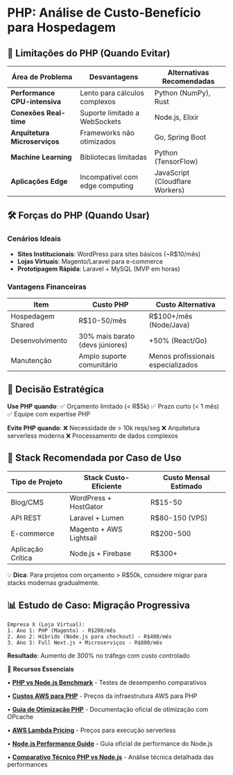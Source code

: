 # PHP: Análise de Custo-Benefício para Hospedagem

## 🚫 Limitações do PHP (Quando Evitar)

| Área de Problema              | Desvantagens                    | Alternativas Recomendadas       |
| ----------------------------- | ------------------------------- | ------------------------------- |
| **Performance CPU-intensiva** | Lento para cálculos complexos   | Python (NumPy), Rust            |
| **Conexões Real-time**        | Suporte limitado a WebSockets   | Node.js, Elixir                 |
| **Arquitetura Microserviços** | Frameworks não otimizados       | Go, Spring Boot                 |
| **Machine Learning**          | Bibliotecas limitadas           | Python (TensorFlow)             |
| **Aplicações Edge**           | Incompatível com edge computing | JavaScript (Cloudflare Workers) |

## 🛠️ Forças do PHP (Quando Usar)

### Cenários Ideais

- **Sites Institucionais**: WordPress para sites básicos (~R$10/mês)
- **Lojas Virtuais**: Magento/Laravel para e-commerce
- **Prototipagem Rápida**: Laravel + MySQL (MVP em horas)

### Vantagens Financeiras

| Item              | Custo PHP                       | Custo Alternativa                  |
| ----------------- | ------------------------------- | ---------------------------------- |
| Hospedagem Shared | R$10-50/mês                     | R$100+/mês (Node/Java)             |
| Desenvolvimento   | 30% mais barato (devs júniores) | +50% (React/Go)                    |
| Manutenção        | Amplo suporte comunitário       | Menos profissionais especializados |

## 📌 Decisão Estratégica

**Use PHP quando**:
✅ Orçamento limitado (< R$5k)
✅ Prazo curto (< 1 mês)
✅ Equipe com expertise PHP

**Evite PHP quando**:
❌ Necessidade de > 10k reqs/seg
❌ Arquitetura serverless moderna
❌ Processamento de dados complexos

## 🔧 Stack Recomendada por Caso de Uso

| Tipo de Projeto   | Stack Custo-Eficiente   | Custo Mensal Estimado |
| ----------------- | ----------------------- | --------------------- |
| Blog/CMS          | WordPress + HostGator   | R$15-50               |
| API REST          | Laravel + Lumen         | R$80-150 (VPS)        |
| E-commerce        | Magento + AWS Lightsail | R$200-500             |
| Aplicação Crítica | Node.js + Firebase      | R$300+                |

💡 **Dica**: Para projetos com orçamento > R$50k, considere migrar para stacks modernas gradualmente.

## 📊 Estudo de Caso: Migração Progressiva

```plaintext
Empresa X (Loja Virtual):
1. Ano 1: PHP (Magento) - R$200/mês
2. Ano 2: Híbrido (Node.js para checkout) - R$400/mês
3. Ano 3: Full Next.js + Microserviços - R$800/mês
```

**Resultado**: Aumento de 300% no tráfego com custo controlado

🔗 **Recursos Essenciais**

• [**PHP vs Node.js Benchmark**](https://www.techempower.com/benchmarks/) - Testes de desempenho comparativos

• [**Custos AWS para PHP**](https://aws.amazon.com/pt/ec2/pricing/) - Preços da infraestrutura AWS para PHP

• [**Guia de Otimização PHP**](https://www.php.net/manual/en/features.opcache.php) - Documentação oficial de otimização com OPcache

• [**AWS Lambda Pricing**](https://aws.amazon.com/pt/lambda/pricing/) - Preços para execução serverless

• [**Node.js Performance Guide**](https://nodejs.org/en/docs/guides/simple-profiling/) - Guia oficial de performance do Node.js

• [**Comparativo Técnico PHP vs Node.js**](https://kinsta.com/pt/blog/php-8-0/) - Análise técnica detalhada das performances
